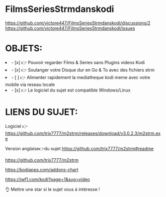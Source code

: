 # FilmsSeriesStrmdanskodi
https://github.com/victore447/FilmsSeriesStrmdanskodi/discussions/2
https://github.com/victore447/FilmsSeriesStrmdanskodi/issues

# OBJETS:

<li>- [x] 👉 Pouvoir regarder Films & Series sans Plugins videos Kodi </li>
<li>- [x] 👉 Soulanger votre Disque dur en Go & To avec des fichiers strm </li>
<li>- [ ] 👉 Alimenter rapidement la mediatheque kodi meme avec votre mobile via reseau locale  </li>
<li>- [x] 👉 Le logiciel du sujet est compatible Windows/Linux </li>


# LIENS DU SUJET:
Logiciel 👉 https://github.com/trix7777/m2strm/releases/download/v3.0.2.3/m2strm.exe

Version anglaise👉du sujet https://github.com/trix7777/m2strm#readme

https://github.com/trix7777/m2strm

https://kodiapps.com/addons-chart

https://iwf1.com/kodi?page=1&sug=video

👌 Mettre une star si le sujet vous à intéresse !

